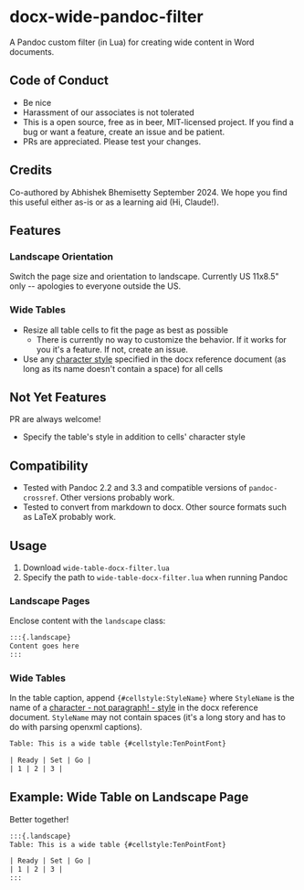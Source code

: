 # docx-wide-pandoc-filter

A Pandoc custom filter (in Lua) for creating wide content in Word documents.

## Code of Conduct

- Be nice
- Harassment of our associates is not tolerated
- This is a open source, free as in beer, MIT-licensed project. If you find a bug or want a feature, create an issue and be patient.
- PRs are appreciated. Please test your changes.

## Credits

Co-authored by Abhishek Bhemisetty September 2024. We hope you find this useful either as-is or as a learning aid (Hi, Claude!).

## Features

### Landscape Orientation

Switch the page size and orientation to landscape. Currently US 11x8.5" only -- apologies to everyone outside the US.

### Wide Tables

- Resize all table cells to fit the page as best as possible
  - There is currently no way to customize the behavior. If it works for you it's a feature. If not, create an issue.
- Use any [character style](https://bettersolutions.com/word/styles/character-styles.htm) specified in the docx reference document (as long as its name doesn't contain a space) for all cells

## Not Yet Features

PR are always welcome!

- Specify the table's style in addition to cells' character style

## Compatibility

- Tested with Pandoc 2.2 and 3.3 and compatible versions of `pandoc-crossref`. Other versions probably work.
- Tested to convert from markdown to docx. Other source formats such as LaTeX probably work.

## Usage

1. Download `wide-table-docx-filter.lua`
2. Specify the path to `wide-table-docx-filter.lua` when running Pandoc

### Landscape Pages

Enclose content with the `landscape` class:

```txt
:::{.landscape}
Content goes here
:::
```

### Wide Tables

In the table caption, append `{#cellstyle:StyleName}` where `StyleName` is the name of a [character - not paragraph! - style](https://bettersolutions.com/word/styles/character-styles.htm) in the docx reference document. `StyleName` may not contain spaces (it's a long story and has to do with parsing openxml captions).

```txt
Table: This is a wide table {#cellstyle:TenPointFont}

| Ready | Set | Go |
| 1 | 2 | 3 |
```

## Example: Wide Table on Landscape Page

Better together!

```txt
:::{.landscape}
Table: This is a wide table {#cellstyle:TenPointFont}

| Ready | Set | Go |
| 1 | 2 | 3 |
:::
```

